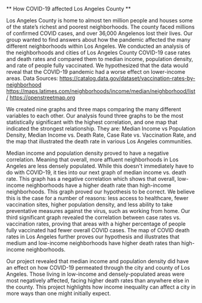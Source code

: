** How COVID-19 affected Los Angeles County **

Los Angeles County is home to almost ten million people and houses some of the state’s richest and poorest neighborhoods. The county faced millions of confirmed COVID cases, and over 36,000 Angelenos lost their lives. Our group wanted to find answers about how the pandemic affected the many different neighborhoods within Los Angeles. We conducted an analysis of the neighborhoods and cities of Los Angeles County COVID-19 case rates and death rates and compared them to median income, population density, and rate of people fully vaccinated. We hypothesized that the data would reveal that the COVID-19 pandemic had a worse effect on lower-income areas.
Data Sources:
	https://catalog.data.gov/dataset/vaccination-rates-by-neighborhood
 	https://maps.latimes.com/neighborhoods/income/median/neighborhood/list/
	https://openstreetmap.org

We created nine graphs and three maps comparing the many different variables to each other. Our analysis found three graphs to be the most statistically significant with the highest correlation, and one map that indicated the strongest relationship. They are: Median Income vs Population Density, Median Income vs. Death Rate, Case Rate vs. Vaccination Rate, and the map that illustrated the death rate in various Los Angeles communities.

Median income and population density proved to have a negative correlation. Meaning that overall, more affluent neighborhoods in Los Angeles are less densely populated. While this doesn't immediately have to do with COVID-19, it ties into our next graph of median income vs. death rate. This graph has a negative correlation which shows that overall, low-income neighborhoods have a higher death rate than high-income neighborhoods. This graph proved our hypothesis to be correct. We believe this is the case for a number of reasons: less access to healthcare, fewer vaccination sites, higher population density, and less ability to take preventative measures against the virus, such as working from home. Our third significant graph revealed the correlation between case rates vs. vaccination rates, proving that areas with a higher percentage of people fully vaccinated had fewer overall COVID cases. The map of COVID death rates in Los Angeles further proves our hypothesis and illustrates that medium and low-income neighborhoods have higher death rates than high-income neighborhoods.

Our project revealed that median income and population density did have an effect on how COVID-19 permeated through the city and county of Los Angeles. Those living in low-income and densely-populated areas were most negatively affected, facing higher death rates than anywhere else in the county. This project highlights how income inequality can affect a city in more ways than one might initially expect.


